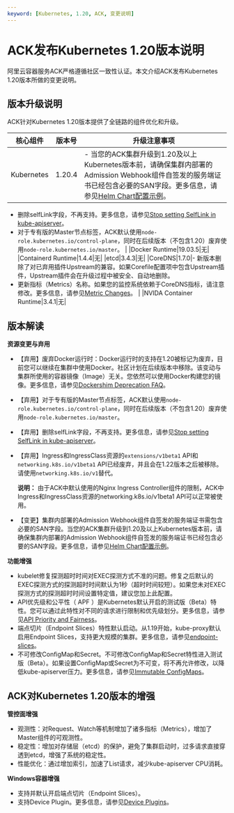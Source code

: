 ```yaml
---
keyword: [Kubernetes, 1.20, ACK, 变更说明]
---
```


# ACK发布Kubernetes 1.20版本说明

阿里云容器服务ACK严格遵循社区一致性认证。本文介绍ACK发布Kubernetes 1.20版本所做的变更说明。

## 版本升级说明

ACK针对Kubernetes 1.20版本提供了全链路的组件优化和升级。

|核心组件|版本号|升级注意事项|
|----|---|------|
|Kubernetes|1.20.4|-   当您的ACK集群升级到1.20及以上Kubernetes版本前，请确保集群内部署的Admission Webhook组件自签发的服务端证书已经包含必要的SAN字段。更多信息，请参见[Helm Chart配置示例](https://github.com/helm/helm/issues/9046#issuecomment-750892734)。
-   删除selfLink字段，不再支持。更多信息，请参见[Stop setting SelfLink in kube-apiserver](https://github.com/kubernetes/kubernetes/pull/94397)。
-   对于专有版的Master节点标签，ACK默认使用`node-role.kubernetes.io/control-plane`，同时在后续版本（不包含1.20）废弃使用`node-role.kubernetes.io/master`。 |
|Docker Runtime|19.03.5|无|
|Containerd Runtime|1.4.4|无|
|etcd|3.4.3|无|
|CoreDNS|1.7.0|-   新版本删除了对已弃用插件Upstream的兼容。如果Corefile配置项中包含Upstream插件，Upstream插件会在升级过程中被安全、自动地删除。
-   更新指标（Metrics）名称。如果您的监控系统依赖于CoreDNS指标，请注意修改。更多信息，请参见[Metric Changes](https://coredns.io/2020/06/15/coredns-1.7.0-release/#metric-changes)。 |
|NVIDA Container Runtime|3.4.1|无|

## 版本解读

**资源变更与弃用**

-   【弃用】废弃Docker运行时：Docker运行时的支持在1.20被标记为废弃，目前您可以继续在集群中使用Docker。社区计划在后续版本中移除。该变动与集群所使用的容器镜像（Image）无关。您依然可以使用Docker构建您的镜像。更多信息，请参见[Dockershim Deprecation FAQ](https://kubernetes.io/blog/2020/12/02/dockershim-faq/)。
-   【弃用】对于专有版的Master节点标签，ACK默认使用`node-role.kubernetes.io/control-plane`，同时在后续版本（不包含1.20）废弃使用`node-role.kubernetes.io/master`。
-   【弃用】删除selfLink字段，不再支持。更多信息，请参见[Stop setting SelfLink in kube-apiserver](https://github.com/kubernetes/kubernetes/pull/94397)。
-   【弃用】Ingress和IngressClass资源的`extensions/v1beta1` API和`networking.k8s.io/v1beta1` API已经废弃，并且会在1.22版本之后被移除。请使用`networking.k8s.io/v1`替代。

    **说明：** 由于ACK中默认使用的Nginx Ingress Controller组件的限制，ACK中Ingress和IngressClass资源的networking.k8s.io/v1beta1 API可以正常被使用。

-   【变更】集群内部署的Admission Webhook组件自签发的服务端证书需包含必要的SAN字段。当您的ACK集群升级到1.20及以上Kubernetes版本前，请确保集群内部署的Admission Webhook组件自签发的服务端证书已经包含必要的SAN字段。更多信息，请参见[Helm Chart配置示例](https://github.com/helm/helm/issues/9046#issuecomment-750892734)。

**功能增强**

-   kubelet修复探测超时时间对EXEC探测方式不准的问题。修复之后默认的EXEC探测方式的探测超时时间默认为1秒（超时时间较短）。如果您未对EXEC探测方式的探测超时时间设置特定值，建议您加上此配置。
-   API优先级和公平性（ APF ）是Kubernetes默认开启的测试版（Beta）特性。您可以通过此特性对不同的请求进行限制和优先级划分。更多信息，请参见[API Priority and Fairness](https://kubernetes.io/docs/concepts/cluster-administration/flow-control/)。
-   端点切片（Endpoint Slices）特性默认启动。从1.19开始，kube-proxy默认启用Endpoint Slices，支持更大规模的集群。更多信息，请参见[endpoint-slices](https://kubernetes.io/docs/concepts/services-networking/endpoint-slices/)。
-   不可修改ConfigMap和Secret。不可修改ConfigMap和Secret特性进入测试版（Beta）。如果设置ConfigMap或Secret为不可变，将不再允许修改，以降低kube-apiserver压力。更多信息，请参见[Immutable ConfigMaps](https://kubernetes.io/docs/concepts/configuration/configmap/#configmap-immutable)。

## ACK对Kubernetes 1.20版本的增强

**管控面增强**

-   观测性：对Request、Watch等机制增加了诸多指标（Metrics），增加了Master组件的可观测性。
-   稳定性：增加对存储层（etcd）的保护，避免了集群启动时，过多请求直接穿透到etcd，增强了系统的稳定性。
-   性能优化：通过增加索引，加速了List请求，减少kube-apiserver CPU消耗。

**Windows容器增强**

-   支持并默认开启端点切片（Endpoint Slices）。
-   支持Device Plugin。更多信息，请参见[Device Plugins](https://kubernetes.io/docs/concepts/extend-kubernetes/compute-storage-net/device-plugins/?spm=a2c4e.11153959.blogcont498185.15.3ae63614Bg2zWO)。

